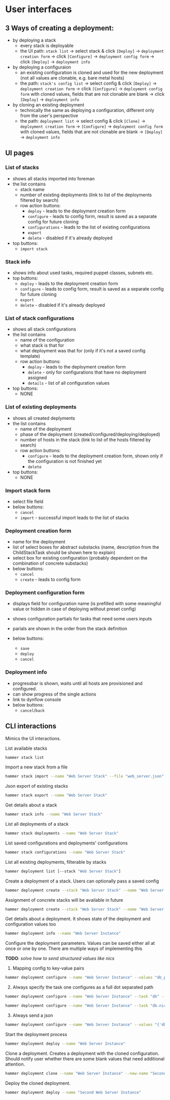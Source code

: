 # User interfaces


## 3 Ways of creating a deployment:
- by deploying a stack
  - every stack is deployable
  - the UI path: `stack list` → select stack & click `[Deploy]` → `deployment creation form` → click `[Configure]` → `deployment config form` → click `[Deploy]` → `deployment info`
- by deploying a configuraion
  - an existing configuration is cloned and used for the new deployment (not all values are clonable, e.g. bare metal hosts)
  - the path: `stack's config list` → select config & click `[Deploy]` → `deployment creation form` → click `[Configure]` → `deployment config form` with cloned values, fields that are not clonable are blank → click `[Deploy]` → `deployment info`
- by cloning an existing deployment
  - technically the same as deploying a configuration, different only from the user's perspective
  - the path: `deployment list` → select config & click `[Clone]` → `deployment creation form` → `[Configure]` → `deployment config form` with cloned values, fields that are not clonable are blank → `[Deploy]` → `deployment info`


## UI pages

### List of stacks
- shows all stacks imported into foreman
- the list contains
  - stack name
  - number of existing deployments (link to list of the deployments filtered by search)
  - row action buttons:
    - `deploy` - leads to the deployment creation form
    - `configure` - leads to config form, result is saved as a separate config for future cloning
    - `configurations` - leads to the list of existing configurations
    - `export`
    - `delete` - disabled if it's already deployed
- top buttons:
  - `import stack`

### Stack info
- shows info about used tasks, required puppet classes, subnets etc.
- top buttons:
  - `deploy` - leads to the deployment creation form
  - `configure` - leads to config form, result is saved as a separate config for future cloning
  - `export`
  - `delete` - disabled if it's already deployed


### List of stack configurations
- shows all stack configurations
- the list contains
  - name of the configuration
  - what stack is that for
  - what deployment was that for (only if it's not a saved config template)
  - row action buttons:
    - `deploy` - leads to the deployment creation form
    - `delete` - only for configurations that have no deployment assigned
    - `details` - list of all configuration values
- top buttons:
  - NONE


### List of existing deployments
- shows all created deplyments
- the list contains
  - name of the deployment
  - phase of the deployment (created/configured/deploying/deployed)
  - number of hosts in the stack (link to list of the hosts filtered by search)
  - row action buttons:
    - `configure` - leads to the deployment creation form, shown only if the configuration is not finished yet
    - `delete`
- top buttons:
  - NONE


### Import stack form
- select file field
- below buttons:
  - `cancel`
  - `import` - successful import leads to the list of stacks


### Deployment creation form
- name for the deployment
- list of select boxes for abstract substacks (name, description from the ChildStackTask should be shown here to explain)
- select box for existing configuration (probably dependent on the combination of concrete substacks)
- below buttons:
  - `cancel`
  - `create` - leads to config form


### Deployment configuration form
- displays field for configuration name (is prefilled with some meaningful value or hidden in case of deploying without preset config)
- shows configuration partials for tasks that need some users inputs
- parials are shown in the order from the stack definition

- below buttons:
  - `save`
  - `deploy`
  - `cancel`


### Deployment info
- progressbar is shown, waits until all hosts are provisioned and configured.
- can show progress of the single actions
- link to dynflow console
- below buttons:
  - `cancel`/`back`


## CLI interactions
Mimics the UI interactions.

List available stacks
```bash
hammer stack list
```

Import a new stack from a file
```bash
hammer stack import --name "Web Server Stack" --file "web_server.json"
```

Json export of existing stacks
```bash
hammer stack export --name "Web Server Stack"
```

Get details about a stack
```bash
hammer stack info --name "Web Server Stack"
```

List all deployments of a stack
```bash
hammer stack deployments --name "Web Server Stack"
```

List saved configurations and deployments' configurations
```bash
hammer stack configurations --name "Web Server Stack"
```

List all existing deployments, filterable by stacks
```bash
hammer deployment list [--stack "Web Server Stack"]
```

Create a deployment of a stack. Users can optionally pass a saved config
```bash
hammer deployment create --stack "Web Server Stack" --name "Web Server Instance" [--configuration "My saved config"]
```
Assignment of concrete stacks will be available in future
```bash
hammer deployment create --stack "Web Server Stack" --name "Web Server Instance" [--configuration "My saved config"] --stacks="db=mysql,gallery=phoca"
```

Get details about a deployment. It shows state of the deployment and configuration values too
```bash
hammer deployment info --name "Web Server Instance"
```

Configure the deployment parameters. Values can be saved either all at once or one by one. There are multiple ways of implementing this

**TODO**: *solve how to send structured values like nics*

1) Mapping config to key-value pairs
```bash
hammer deployment configure --name "Web Server Instance" --values "db_passwd=xxx,db_user=webapp"
```
2) Always specify the task one configures as a full dot separated path
```bash
hammer deployment configure --name "Web Server Instance" --task "db" --values "count=1,compute_resource=libvirt"
```
```bash
hammer deployment configure --name "Web Server Instance" --task "db.nics" --values "count=1"
```
3) Always send a json
```bash
hammer deployment configure --name "Web Server Instance" --values "{'db': {'count': 1, 'nics': [ ... ]}}"
```

Start the deployment process
```bash
hammer deployment deploy --name "Web Server Instance"
```

Clone a deployment. Creates a deployment with the cloned configuration. Should notify user whether there are some blank values that need additional attention.
```bash
hammer deployment clone --name "Web Server Instance" --new-name "Second Web Server Instance"
```

Deploy the cloned deployment.
```bash
hammer deployment deploy --name "Second Web Server Instance"
```

